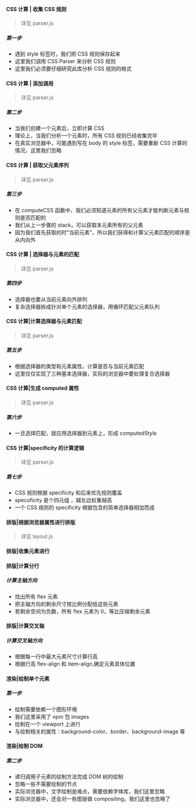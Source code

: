 #### CSS 计算 | 收集 CSS 规则

> 详见 parser.js

##### 第一步

- 遇到 style 标签时，我们把 CSS 规则保存起来
- 这里我们调用 CSS Parser 来分析 CSS 规则
- 这里我们必须要仔细研究此库分析 CSS 规则的格式

#### CSS 计算 | 添加调用

> 详见 parser.js

##### 第二步

- 当我们创建一个元素后，立即计算 CSS
- 理论上，当我们分析一个元素时，所有 CSS 规则已经收集完毕
- 在真实浏览器中，可能遇到写在 body 的 style 标签，需要重新 CSS 计算的情况，这里我们忽略

#### CSS 计算 | 获取父元素序列

> 详见 parser.js

##### 第三步

- 在 computeCSS 函数中，我们必须知道元素的所有父元素才能判断元素与规则是否匹配的
- 我们从上一步骤的 stack，可以获取本元素所有的父元素
- 因为我们首先获取的时“当前元素”，所以我们获得和计算父元素匹配的顺序是从内向外

#### CSS 计算 | 选择器与元素的匹配

> 详见 parser.js

##### 第四步

- 选择器也要从当前元素向外排列
- 复杂选择器拆成针对单个元素的选择器，用循环匹配父元素队列

#### CSS 计算|计算选择器与元素匹配

> 详见 parser.js

##### 第五步

- 根据选择器的类型和元素属性，计算是否与当前元素匹配
- 这里仅仅实现了三种基本选择器，实际的浏览器中要处理复合选择器

#### CSS 计算|生成 computed 属性

> 详见 parser.js

##### 第六步

- 一旦选择匹配，就应用选择器到元素上，形成 computedStyle

#### CSS 计算|specificity 的计算逻辑

> 详见 parser.js

##### 第七步

- CSS 规则根据 specificity 和后来优先规则覆盖
- specoficity 是个四元组 ，越左边权重越高
- 一个 CSS 规则的 specificity 根据包含的简单选择器相加而成

#### 排版|根据浏览器属性进行排版

> 详见 layout.js

#### 排版|收集元素进行

#### 排版|计算分行

##### 计算主轴方向

- 找出所有 flex 元素
- 把主轴方向的剩余尺寸按比例分配给这些元素
- 若剩余空间为负数，所有 flex 元素为 0，等比压缩剩余元素

#### 排版|计算交叉轴

##### 计算交叉轴方向

- 根据每一行中最大元素尺寸计算行高
- 根据行高 flex-align 和 item-align,确定元素具体位置

#### 渲染|绘制单个元素

##### 第一步

- 绘制需要依赖一个图形环境
- 我们这里采用了 npm 包 images
- 绘制在一个 viewport 上进行
- 与绘制相关的属性：background-color、border、background-image 等

#### 渲染|绘制 DOM

##### 第二步

- 递归调用子元素的绘制方法完成 DOM 树的绘制
- 忽略一些不需要绘制的节点
- 实际浏览器中，文字绘制是难点，需要依赖字体库，我们这里忽略
- 实际浏览器中，还会对一些图层做 compositing，我们这里也忽略了
